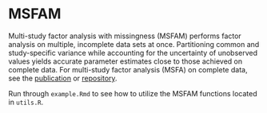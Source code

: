 # MSFAM

Multi-study factor analysis with missingness (MSFAM) performs factor analysis on multiple, incomplete data sets at once. 
Partitioning common and study-specific variance while accounting for the uncertainty of unobserved values yields accurate parameter estimates close to 
those achieved on complete data. For multi-study factor analysis (MSFA) on complete data, see the 
[publication](https://onlinelibrary.wiley.com/doi/full/10.1111/biom.12974) or [repository](https://github.com/rdevito/MSFA).

Run through `example.Rmd` to see how to utilize the MSFAM functions located in `utils.R`.
